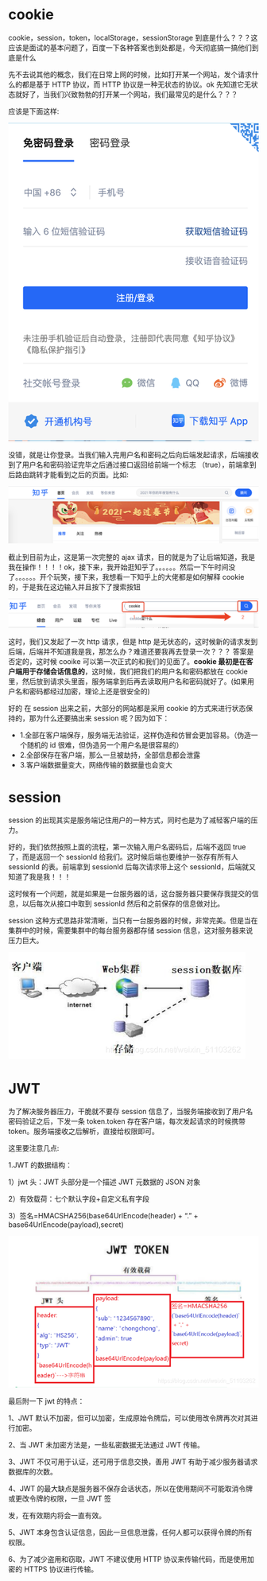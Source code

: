 # cookie

cookie，session，token，localStorage，sessionStorage 到底是什么？？？这应该是面试的基本问题了，百度一下各种答案也到处都是，今天彻底搞一搞他们到底是什么

先不去说其他的概念，我们在日常上网的时候，比如打开某一个网站，发个请求什么的都是基于 HTTP 协议，而 HTTP 协议是一种无状态的协议。ok 先知道它无状态就好了，当我们兴致勃勃的打开某一个网站，我们最常见的是什么？？？

应该是下面这样:

![avatar](/assets/images/Internet/cookie/login.png)

没错，就是让你登录。当我们输入完用户名和密码之后向后端发起请求，后端接收到了用户名和密码验证完毕之后通过接口返回给前端一个标志 （true），前端拿到后路由跳转才能看到之后的页面。比如:

![avatar](/assets/images/Internet/cookie/index.png)

截止到目前为止，这是第一次完整的 ajax 请求，目的就是为了让后端知道，我是我在操作！！！！ok，接下来，我开始逛知乎了。。。。。。然后一下午时间没了。。。。。。开个玩笑，接下来，我想看一下知乎上的大佬都是如何解释 cookie 的，于是我在这边输入并且按下了搜索按钮

![avatar](/assets/images/Internet/cookie/search.png)

这时，我们又发起了一次 http 请求，但是 http 是无状态的，这时候新的请求发到后端，后端并不知道我是我，那怎么办？难道还要我再去登录一次？？？ 答案是否定的，这时候 cooike 可以第一次正式的和我们的见面了。<strong>cookie 最初是在客户端用于存储会话信息的</strong>，这时候，我们把我们的用户名和密码都放在 cookie 里，然后放到请求头里面，服务端拿到后再去读取用户名和密码就好了。(如果用户名和密码都经过加密，理论上还是很安全的)

好的 在 session 出来之前，大部分的网站都是采用 cookie 的方式来进行状态保持的，那为什么还要搞出来 session 呢？因为如下：

-   1.全部在客户端保存，服务端无法验证，这样伪造和仿冒会更加容易。（伪造一个随机的 id 很难，但伪造另一个用户名是很容易的）
-   2.全部保存在客户端，那么一旦被劫持，全部信息都会泄露
-   3.客户端数据量变大，网络传输的数据量也会变大

# session

session 的出现其实是服务端记住用户的一种方式，同时也是为了减轻客户端的压力。

好的，我们依然按照上面的流程，第一次输入用户名密码后，后端不返回 true 了，而是返回一个 sessionId 给我们。这时候后端也要维护一张存有所有人 sessionId 的表。前端拿到 sessionId 后每次请求带上这个 sessionId，后端就又知道了我是我！！！

这时候有一个问题，就是如果是一台服务器的话，这台服务器只要保存我提交的信息，以后每次从接口中取到 sessionId 然后和之前保存的信息做对比。

session 这种方式思路非常清晰，当只有一台服务器的时候，非常完美。但是当在集群中的时候，需要集群中的每台服务器都存储 session 信息，这对服务器来说压力巨大。

![avatar](/assets/images/Internet/cookie/session.png)

# JWT

为了解决服务器压力，干脆就不要存 session 信息了，当服务端接收到了用户名密码验证之后，下发一条 token.token 存在客户端，每次发起请求的时候携带 token。服务端接收之后解析，直接给权限即可。

这里要注意几点:

1.JWT 的数据结构：

1）jwt 头：JWT 头部分是一个描述 JWT 元数据的 JSON 对象

2）有效载荷：七个默认字段+自定义私有字段

3）签名=HMACSHA256(base64UrlEncode(header) + “.” + base64UrlEncode(payload),secret)

![avatar](/assets/images/Internet/cookie/jwt.png)

最后附一下 jwt 的特点：

1、JWT 默认不加密，但可以加密，生成原始令牌后，可以使用改令牌再次对其进行加密。

2、当 JWT 未加密方法是，一些私密数据无法通过 JWT 传输。

3、JWT 不仅可用于认证，还可用于信息交换，善用 JWT 有助于减少服务器请求数据库的次数。

4、JWT 的最大缺点是服务器不保存会话状态，所以在使用期间不可能取消令牌或更改令牌的权限，一旦 JWT 签

发，在有效期内将会一直有效。

5、JWT 本身包含认证信息，因此一旦信息泄露，任何人都可以获得令牌的所有权限。

6、为了减少盗用和窃取，JWT 不建议使用 HTTP 协议来传输代码，而是使用加密的 HTTPS 协议进行传输。
